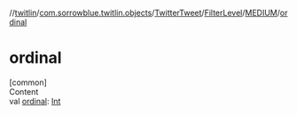 //[twitlin](../../../../index.md)/[com.sorrowblue.twitlin.objects](../../../index.md)/[TwitterTweet](../../index.md)/[FilterLevel](../index.md)/[MEDIUM](index.md)/[ordinal](ordinal.md)



# ordinal  
[common]  
Content  
val [ordinal](ordinal.md): [Int](https://kotlinlang.org/api/latest/jvm/stdlib/kotlin/-int/index.html)  



